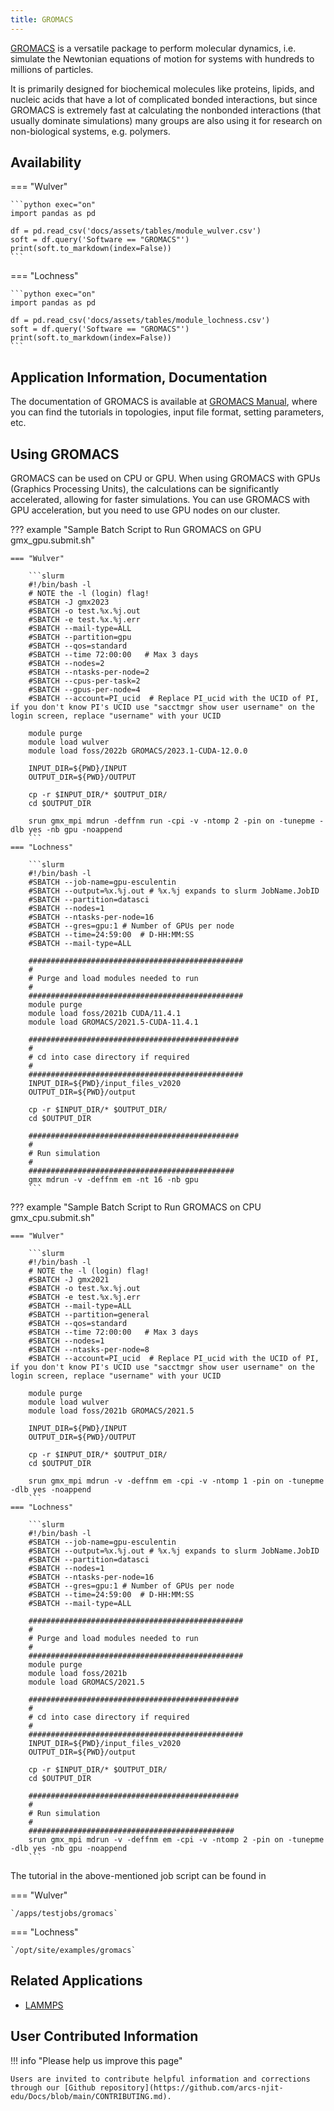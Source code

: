 ```yaml
---
title: GROMACS
---
```


[GROMACS](https://www.gromacs.org) is a versatile package to perform molecular dynamics, i.e. simulate the Newtonian equations of motion for systems with hundreds to millions of particles.

It is primarily designed for biochemical molecules like proteins, lipids, and nucleic acids that have a lot of complicated bonded interactions, but since GROMACS is extremely fast at calculating the nonbonded interactions (that usually dominate simulations) many groups are also using it for research on non-biological systems, e.g. polymers.

## Availability

=== "Wulver"

    ```python exec="on"
    import pandas as pd
    
    df = pd.read_csv('docs/assets/tables/module_wulver.csv')
    soft = df.query('Software == "GROMACS"')
    print(soft.to_markdown(index=False))
    ```

=== "Lochness"

    ```python exec="on"
    import pandas as pd
    
    df = pd.read_csv('docs/assets/tables/module_lochness.csv')
    soft = df.query('Software == "GROMACS"')
    print(soft.to_markdown(index=False))
    ```

## Application Information, Documentation
The documentation of GROMACS is available at [GROMACS Manual](https://manual.gromacs.org/current/index.html), where you can find the tutorials in topologies, input file format, setting parameters, etc. 

## Using GROMACS
GROMACS can be used on CPU or GPU. When using GROMACS with GPUs (Graphics Processing Units), the calculations can be significantly accelerated, allowing for faster simulations. You can use GROMACS with GPU acceleration, but you need to use GPU nodes on our cluster. 

??? example "Sample Batch Script to Run GROMACS on GPU gmx_gpu.submit.sh"

    === "Wulver"
        
        ```slurm
        #!/bin/bash -l
        # NOTE the -l (login) flag!
        #SBATCH -J gmx2023
        #SBATCH -o test.%x.%j.out
        #SBATCH -e test.%x.%j.err
        #SBATCH --mail-type=ALL
        #SBATCH --partition=gpu
        #SBATCH --qos=standard
        #SBATCH --time 72:00:00   # Max 3 days
        #SBATCH --nodes=2
        #SBATCH --ntasks-per-node=2
        #SBATCH --cpus-per-task=2
        #SBATCH --gpus-per-node=4  
        #SBATCH --account=PI_ucid  # Replace PI_ucid with the UCID of PI, if you don't know PI's UCID use "sacctmgr show user username" on the login screen, replace "username" with your UCID

        module purge
        module load wulver
        module load foss/2022b GROMACS/2023.1-CUDA-12.0.0

        INPUT_DIR=${PWD}/INPUT
        OUTPUT_DIR=${PWD}/OUTPUT

        cp -r $INPUT_DIR/* $OUTPUT_DIR/
        cd $OUTPUT_DIR

        srun gmx_mpi mdrun -deffnm run -cpi -v -ntomp 2 -pin on -tunepme -dlb yes -nb gpu -noappend
        ```
    === "Lochness"
        
        ```slurm
        #!/bin/bash -l
        #SBATCH --job-name=gpu-esculentin
        #SBATCH --output=%x.%j.out # %x.%j expands to slurm JobName.JobID
        #SBATCH --partition=datasci
        #SBATCH --nodes=1
        #SBATCH --ntasks-per-node=16
        #SBATCH --gres=gpu:1 # Number of GPUs per node
        #SBATCH --time=24:59:00  # D-HH:MM:SS
        #SBATCH --mail-type=ALL
        
        ################################################
        #
        # Purge and load modules needed to run
        #
        ################################################
        module purge
        module load foss/2021b CUDA/11.4.1
        module load GROMACS/2021.5-CUDA-11.4.1

        ###############################################
        #
        # cd into case directory if required
        #
        ################################################
        INPUT_DIR=${PWD}/input_files_v2020
        OUTPUT_DIR=${PWD}/output
        
        cp -r $INPUT_DIR/* $OUTPUT_DIR/
        cd $OUTPUT_DIR

        ###############################################
        #
        # Run simulation
        #
        ##############################################
        gmx mdrun -v -deffnm em -nt 16 -nb gpu
        ```
??? example "Sample Batch Script to Run GROMACS on CPU gmx_cpu.submit.sh"

    === "Wulver"
        
        ```slurm
        #!/bin/bash -l
        # NOTE the -l (login) flag!
        #SBATCH -J gmx2021
        #SBATCH -o test.%x.%j.out
        #SBATCH -e test.%x.%j.err
        #SBATCH --mail-type=ALL
        #SBATCH --partition=general
        #SBATCH --qos=standard
        #SBATCH --time 72:00:00   # Max 3 days
        #SBATCH --nodes=1
        #SBATCH --ntasks-per-node=8
        #SBATCH --account=PI_ucid  # Replace PI_ucid with the UCID of PI, if you don't know PI's UCID use "sacctmgr show user username" on the login screen, replace "username" with your UCID

        module purge
        module load wulver
        module load foss/2021b GROMACS/2021.5

        INPUT_DIR=${PWD}/INPUT
        OUTPUT_DIR=${PWD}/OUTPUT

        cp -r $INPUT_DIR/* $OUTPUT_DIR/
        cd $OUTPUT_DIR

        srun gmx_mpi mdrun -v -deffnm em -cpi -v -ntomp 1 -pin on -tunepme -dlb yes -noappend
        ```
    === "Lochness"
        
        ```slurm
        #!/bin/bash -l
        #SBATCH --job-name=gpu-esculentin
        #SBATCH --output=%x.%j.out # %x.%j expands to slurm JobName.JobID
        #SBATCH --partition=datasci
        #SBATCH --nodes=1
        #SBATCH --ntasks-per-node=16
        #SBATCH --gres=gpu:1 # Number of GPUs per node
        #SBATCH --time=24:59:00  # D-HH:MM:SS
        #SBATCH --mail-type=ALL
        
        ################################################
        #
        # Purge and load modules needed to run
        #
        ################################################
        module purge
        module load foss/2021b 
        module load GROMACS/2021.5

        ###############################################
        #
        # cd into case directory if required
        #
        ################################################
        INPUT_DIR=${PWD}/input_files_v2020
        OUTPUT_DIR=${PWD}/output
        
        cp -r $INPUT_DIR/* $OUTPUT_DIR/
        cd $OUTPUT_DIR

        ###############################################
        #
        # Run simulation
        #
        ##############################################
        srun gmx_mpi mdrun -v -deffnm em -cpi -v -ntomp 2 -pin on -tunepme -dlb yes -nb gpu -noappend
        ```
The tutorial in the above-mentioned job script can be found in 

=== "Wulver" 

    `/apps/testjobs/gromacs`

=== "Lochness"
    
    `/opt/site/examples/gromacs`

## Related Applications

* [LAMMPS](lammps.md)

## User Contributed Information

!!! info "Please help us improve this page"

    Users are invited to contribute helpful information and corrections through our [Github repository](https://github.com/arcs-njit-edu/Docs/blob/main/CONTRIBUTING.md).


